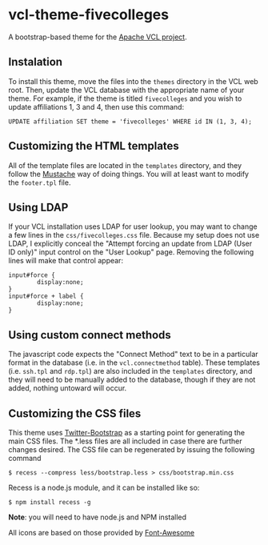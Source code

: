 vcl-theme-fivecolleges
======================

A bootstrap-based theme for the [Apache VCL project](http://vcl.apache.org).


Instalation
-----------

To install this theme, move the files into the `themes` directory in the
VCL web root. Then, update the VCL database with the appropriate name of
your theme. For example, if the theme is titled `fivecolleges` and you
wish to update affiliations 1, 3 and 4, then use this command:

    UPDATE affiliation SET theme = 'fivecolleges' WHERE id IN (1, 3, 4);


Customizing the HTML templates
------------------------------

All of the template files are located in the `templates` directory, and
they follow the [Mustache](http://mustache.github.io) way of doing
things. You will at least want to modify the `footer.tpl` file.


Using LDAP
----------

If your VCL installation uses LDAP for user lookup, you may want to change
a few lines in the `css/fivecolleges.css` file. Because my setup does not
use LDAP, I explicitly conceal the "Attempt forcing an update from LDAP
(User ID only)" input control on the "User Lookup" page. Removing the
following lines will make that control appear:

    input#force {
            display:none;
    }
    input#force + label {
            display:none;
    }


Using custom connect methods
----------------------------

The javascript code expects the "Connect Method" text to be in a particular
format in the database (i.e. in the `vcl.connectmethod` table). These templates
(i.e. `ssh.tpl` and `rdp.tpl`) are also included in the `templates` directory,
and they will need to be manually added to the database, though if they
are not added, nothing untoward will occur.


Customizing the CSS files
-------------------------

This theme uses [Twitter-Bootstrap](http://twitter.github.io/bootstrap/)
as a starting point for generating the main CSS files. The *.less files
are all included in case there are further changes desired. The CSS file
can be regenerated by issuing the following command

    $ recess --compress less/bootstrap.less > css/bootstrap.min.css

Recess is a node.js module, and it can be installed like so:

    $ npm install recess -g 

**Note**: you will need to have node.js and NPM installed

All icons are based on those provided by
[Font-Awesome](http://fortawesome.github.io/Font-Awesome/)


